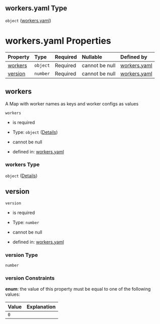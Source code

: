 ## workers.yaml Type

`object` ([workers.yaml](workers.md))

# workers.yaml Properties

| Property            | Type     | Required | Nullable       | Defined by                                                                                                   |
| :------------------ | :------- | :------- | :------------- | :----------------------------------------------------------------------------------------------------------- |
| [workers](#workers) | `object` | Required | cannot be null | [workers.yaml](workers-properties-workers.md "https://fluence.dev/schemas/workers.yaml#/properties/workers") |
| [version](#version) | `number` | Required | cannot be null | [workers.yaml](workers-properties-version.md "https://fluence.dev/schemas/workers.yaml#/properties/version") |

## workers

A Map with worker names as keys and worker configs as values

`workers`

*   is required

*   Type: `object` ([Details](workers-properties-workers.md))

*   cannot be null

*   defined in: [workers.yaml](workers-properties-workers.md "https://fluence.dev/schemas/workers.yaml#/properties/workers")

### workers Type

`object` ([Details](workers-properties-workers.md))

## version



`version`

*   is required

*   Type: `number`

*   cannot be null

*   defined in: [workers.yaml](workers-properties-version.md "https://fluence.dev/schemas/workers.yaml#/properties/version")

### version Type

`number`

### version Constraints

**enum**: the value of this property must be equal to one of the following values:

| Value | Explanation |
| :---- | :---------- |
| `0`   |             |
